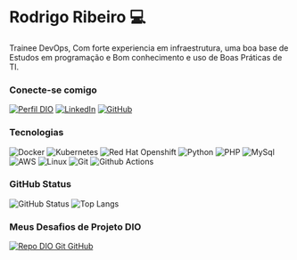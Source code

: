 # Rodrigo Ribeiro 💻
Trainee DevOps, Com forte experiencia em infraestrutura, uma boa base de Estudos em programação e Bom conhecimento e uso de Boas Práticas de TI.

### Conecte-se comigo
[![Perfil DIO](https://img.shields.io/badge/-Meu%20Perfil%20na%20DIO-30A3DC?style=for-the-badge)](https://www.dio.me/users/rodrigocontatos2002)  [![LinkedIn](https://img.shields.io/badge/-LinkedIn-000?style=for-the-badge&logo=linkedin&logoColor=30A3DC)](https://www.linkedin.com/in/rodrigo-ribeiro-b56752263/) [![GitHub](https://img.shields.io/badge/GitHub-100000?style=for-the-badge&logo=github&logoColor=white)](https://github.com/RodrigoMoreiraRibeiro)

### Tecnologias
![Docker](https://img.shields.io/badge/Docker-2496ED?style=for-the-badge&logo=docker&color=black) ![Kubernetes](https://img.shields.io/badge/Kubernetes-326CE5?style=for-the-badge&logo=Kubernetes&color=black) ![Red Hat Openshift](https://img.shields.io/badge/Red%20Hat%20Openshift-EE0000?style=for-the-badge&logo=redhatopenshift&logoColor=red&color=white) ![Python](https://img.shields.io/badge/Python-3776AB?style=for-the-badge&logo=python&color=yellow) ![PHP](https://img.shields.io/badge/PHP-777BB4?style=for-the-badge&logo=php&color=black)
![MySql](https://img.shields.io/badge/Mysql-4479A1?style=for-the-badge&logo=mysql&color=white) ![AWS](https://img.shields.io/badge/AWS-232F3E?style=for-the-badge&logo=amazonwebservices&logoColor=yellow&color=black) ![Linux](https://img.shields.io/badge/Linux-000?style=for-the-badge&logo=linux&logoColor=FCC624&color=white) ![Git](https://img.shields.io/badge/GIT-E44C30?style=for-the-badge&logo=git&logoColor=white) ![Github Actions](https://img.shields.io/badge/Github%20Actions-2088FF?style=for-the-badge&logo=githubactions&color=black)

### GitHub Status
![GitHub Status](https://github-readme-stats.vercel.app/api?username=RodrigoMoreiraRibeiro&theme=transparent&bg_color=000&border_color=30A3DC&show_icons=true&icon_color=30A3DC&title_color=E94D5F&text_color=FFF) ![Top Langs](https://github-readme-stats-git-masterrstaa-rickstaa.vercel.app/api/top-langs/?username=RodrigoMoreiraRibeiro&layout=compact&bg_color=000&border_color=30A3DC&title_color=E94D5F&text_color=FFF)

### Meus Desafios de Projeto DIO
[![Repo DIO Git GitHub](https://github-readme-stats.vercel.app/api/pin/?username=RodrigoMoreiraRibeiro&repo=dio-lab-open-source&bg_color=000&border_color=30A3DC&show_icons=true&icon_color=30A3DC&title_color=E94D5F&text_color=FFF)](https://github.com/AdilsonLopes/dio-lab-open-source)